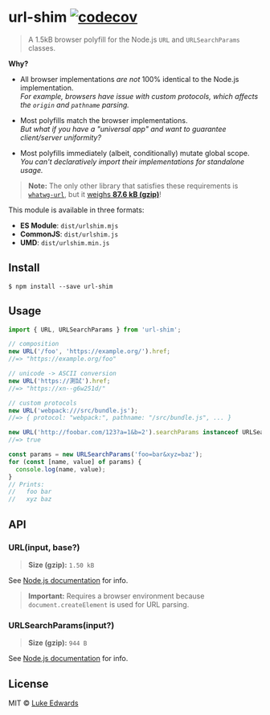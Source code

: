# url-shim [![codecov](https://badgen.now.sh/codecov/c/github/lukeed/url-shim)](https://codecov.io/gh/lukeed/url-shim)

> A 1.5kB browser polyfill for the Node.js `URL` and `URLSearchParams` classes.

**Why?**

* All browser implementations *are not* 100% identical to the Node.js implementation.<br>
_For example, browsers have issue with custom protocols, which affects the `origin` and `pathname` parsing._

* Most polyfills match the browser implementations.<br>
_But what if you have a "universal app" and want to guarantee client/server uniformity?_

* Most polyfills immediately (albeit, conditionally) mutate global scope.<br>
_You can't declaratively import their implementations for standalone usage._

> **Note:** The only other library that satisfies these requirements is [`whatwg-url`](https://github.com/jsdom/whatwg-url), but it [weighs **87.6 kB (gzip)**](https://bundlephobia.com/result?p=whatwg-url@7.1.0)!

This module is available in three formats:

* **ES Module**: `dist/urlshim.mjs`
* **CommonJS**: `dist/urlshim.js`
* **UMD**: `dist/urlshim.min.js`


## Install

```
$ npm install --save url-shim
```


## Usage

```js
import { URL, URLSearchParams } from 'url-shim';

// composition
new URL('/foo', 'https://example.org/').href;
//=> "https://example.org/foo"

// unicode -> ASCII conversion
new URL('https://測試').href;
//=> "https://xn--g6w251d/"

// custom protocols
new URL('webpack:///src/bundle.js');
//=> { protocol: "webpack:", pathname: "/src/bundle.js", ... }

new URL('http://foobar.com/123?a=1&b=2').searchParams instanceof URLSearchParams;
//=> true

const params = new URLSearchParams('foo=bar&xyz=baz');
for (const [name, value] of params) {
  console.log(name, value);
}
// Prints:
//   foo bar
//   xyz baz
```

## API

### URL(input, base?)
> **Size (gzip):** `1.50 kB`

See [Node.js documentation](https://nodejs.org/dist/latest-v12.x/docs/api/url.html#url_class_url) for info.

> **Important:** Requires a browser environment because `document.createElement` is used for URL parsing.

### URLSearchParams(input?)
> **Size (gzip):** `944 B`

See [Node.js documentation](https://nodejs.org/dist/latest-v12.x/docs/api/url.html#url_class_urlsearchparams) for info.


## License

MIT © [Luke Edwards](https://lukeed.com)
